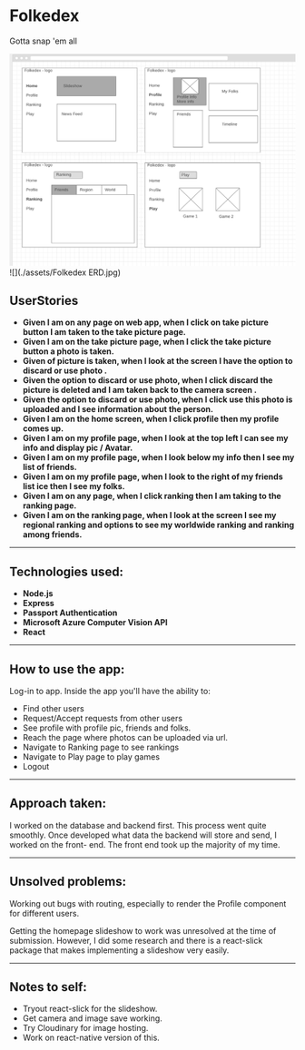 # Folkedex
Gotta snap 'em all

![](./assets/wireframes.png) 
![](./assets/Folkedex ERD.jpg) 


## UserStories
* **Given I am on any page on web app, when I click on take picture button I am taken to the take picture page.**
* **Given I am on the take picture page, when I click the take picture button a photo is taken.**
* **Given of picture is taken, when I look at the screen I have the option to discard or use photo .**
* **Given the option to discard or use photo, when I click discard the picture is deleted and I am taken back to the camera screen .**
* **Given the option to discard or use photo, when I click use this photo is uploaded and I see information about the person.**
* **Given I am on the home screen, when I click profile then my profile comes up.**
* **Given I am on my profile page, when I look at the top left I can see my info and display pic / Avatar.**
* **Given I am on my profile page, when I look below my info then I see my list of friends.**
* **Given I am on my profile page, when I look to the right of my friends list ice then I see my folks.**
* **Given I am on any page, when I click ranking then I am taking to the ranking page.**
* **Given I am on the ranking page, when I look at the screen I see my regional ranking and options to see my worldwide ranking and ranking among friends.**


---

## Technologies used:
* **Node.js**
* **Express**
* **Passport Authentication**
* **Microsoft Azure Computer Vision API**
* **React**

---

## How to use the app:
Log-in to app.
Inside the app you'll have the ability to:
  - Find other users
  - Request/Accept requests from other users
  - See profile with profile pic, friends and folks.
  - Reach the page where photos can be uploaded via url.
  - Navigate to Ranking page to see rankings
  - Navigate to Play page to play games
  - Logout

---

## Approach taken:
I worked on the database and backend first. This process went quite smoothly.
Once developed what data the backend will store and send, I worked on the front-
end. The front end took up the majority of my time.

---

## Unsolved problems:
Working out bugs with routing, especially to render the Profile component for
different users.

Getting the homepage slideshow to work was unresolved at the time of submission.
However, I did some research and there is a react-slick package that makes
implementing a slideshow very easily.

---

## Notes to self:
* Tryout react-slick for the slideshow.
* Get camera and image save working.
* Try Cloudinary for image hosting.
* Work on react-native version of this.
